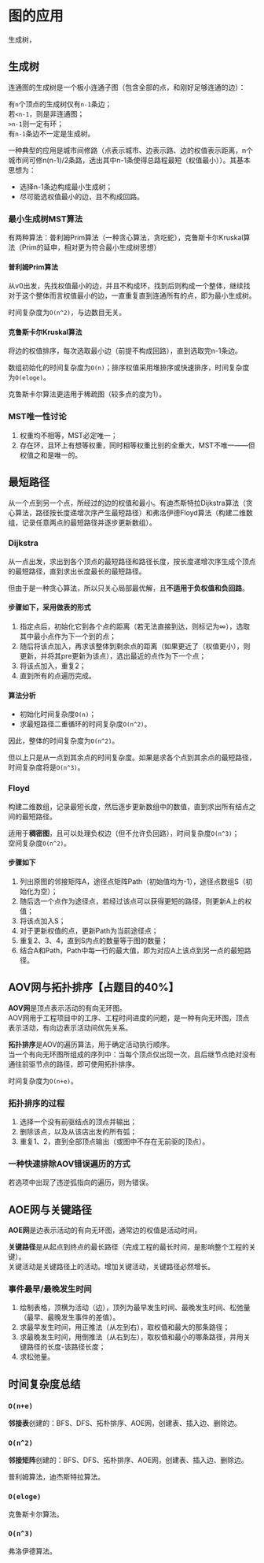 # 图的应用

生成树，

## 生成树

连通图的生成树是一个极小连通子图（包含全部的点，和刚好足够连通的边）：

有`n`个顶点的生成树仅有`n-1`条边；  
若`<n-1`，则是非连通图；  
`>n-1`则一定有环；  
有`n-1`条边不一定是生成树。  

一种典型的应用是城市间修路（点表示城市、边表示路、边的权值表示距离，n个城市间可修n(n-1)/2条路，选出其中n-1条使得总路程最短（权值最小））。其基本思想为：

- 选择n-1条边构成最小生成树；
- 尽可能选权值最小的边，且不构成回路。

### 最小生成树MST算法

有两种算法：普利姆Prim算法（一种贪心算法，贪吃蛇），克鲁斯卡尔Kruskal算法（Prim的延申，相对更为符合最小生成树思想）

#### 普利姆Prim算法

从v0出发，先找权值最小的边，并且不构成环，找到后则构成一个整体，继续找对于这个整体而言权值最小的边，一直重复直到连通所有的点，即为最小生成树。

时间复杂度为`O(n^2)`，与边数目无关。

#### 克鲁斯卡尔Kruskal算法

将边的权值排序，每次选取最小边（前提不构成回路），直到选取完n-1条边。

数组初始化的时间复杂度为`O(n)`；排序权值采用堆排序或快速排序，时间复杂度为`O(eloge)`。

克鲁斯卡尔算法更适用于稀疏图（较多点的度为1）。

### MST唯一性讨论

1. 权重均不相等，MST必定唯一；
2. 存在环，且环上有想等权重，同时相等权重比别的全重大，MST不唯一——但权值之和是唯一的。

## 最短路径

从一个点到另一个点，所经过的边的权值和最小。有迪杰斯特拉Dijkstra算法（贪心算法，路径按长度递增次序产生最短路径）和弗洛伊德Floyd算法（构建二维数组，记录任意两点的最短路径并逐步更新数组）。

### Dijkstra

从一点出发，求出到各个顶点的最短路径和路径长度，按长度递增次序生成个顶点的最短路径，直到求出长度最长的最短路径。

但由于是一种贪心算法，所以只关心局部最优解，且**不适用于负权值和负回路**。

#### 步骤如下，采用做表的形式

1. 指定点后，初始化它到各个点的距离（若无法直接到达，则标记为∞），选取其中最小点作为下一个到的点；
2. 随后将该点加入，再求该整体到剩余点的距离（如果更近了（权值更小），则更新，并将其pre更新为该点），选出最近的点作为下一个点；
3. 将该点加入，重复2；
4. 直到所有的点遍历完成。

#### 算法分析

- 初始化时间复杂度`O(n)`；
- 求最短路径二重循环的时间复杂度`O(n^2)`。

因此，整体的时间复杂度为`O(n^2)`。

但以上只是从一点到其余点的时间复杂度。如果是求各个点到其余点的最短路径，时间复杂度将是`O(n^3)`。

### Floyd

构建二维数组，记录最短长度，然后逐步更新数组中的数值，直到求出所有结点之间的最短路径。

适用于**稠密图**，且可以处理负权边（但不允许负回路），时间复杂度`O(n^3)`；  
空间复杂度`O(n^2)`。

#### 步骤如下

1. 列出原图的邻接矩阵A，途径点矩阵Path（初始值均为-1），途径点数组S（初始化为空）；
2. 随后选一个点作为途径点，若经过该点可以获得更短的路径，则更新A上的权值；
3. 将该点加入S；
4. 对于更新权值的点，更新Path为当前途径点；
5. 重复2、3、4，直到S内点的数量等于图的数量；
6. 结合A和Path，Path中每一行的最大值，即为对应A上该点到另一点的最短路径。

## AOV网与拓扑排序【占题目的40%】

**AOV网**是顶点表示活动的有向无环图。  
AOV网用于工程项目中的工序、工程时间进度的问题，是一种有向无环图，顶点表示活动，有向边表示活动间优先关系。

**拓扑排序**是AOV的遍历算法，用于确定活动执行顺序。  
当一个有向无环图所组成的序列中：当每个顶点仅出现一次，且后继节点绝对没有通往前驱节点的路径，即可使用拓扑排序。

时间复杂度为`O(n+e)`。

### 拓扑排序的过程

1. 选择一个没有前驱结点的顶点并输出；
2. 删除该点，以及从该店出发的所有弧；
3. 重复1、2，直到全部顶点输出（或图中不存在无前驱的顶点）。

### 一种快速排除AOV错误遍历的方式

若选项中出现了违逆弧指向的遍历，则为错误。

## AOE网与关键路径

**AOE网**是边表示活动的有向无环图，通常边的权值是活动时间。

**关键路径**是从起点到终点的最长路径（完成工程的最长时间，是影响整个工程的关键）。  
关键活动是关键路径上的活动。增加关键活动，关键路径必然增长。

### 事件最早/最晚发生时间

1. 绘制表格，顶横为活动（边），顶列为最早发生时间、最晚发生时间、松弛量（最早、最晚发生事件的差值）。
2. 求最早发生时间，用正推法（从左到右），取权值和最大的那条路径；
3. 求最晚发生时间，用倒推法（从右到左），取权值和最小的哪条路径，并用关键路径的长度-该路径长度；
4. 求松弛量。

## 时间复杂度总结

### `O(n+e)`

**邻接表**创建的：BFS、DFS、拓朴排序、AOE网，创建表、插入边、删除边。

### `O(n^2)`

**邻接矩阵**创建的：BFS、DFS、拓朴排序、AOE网，创建表、插入边、删除边。

普利姆算法，迪杰斯特拉算法。

### `O(eloge)`

克鲁斯卡尔算法。

### `O(n^3)`

弗洛伊德算法。
